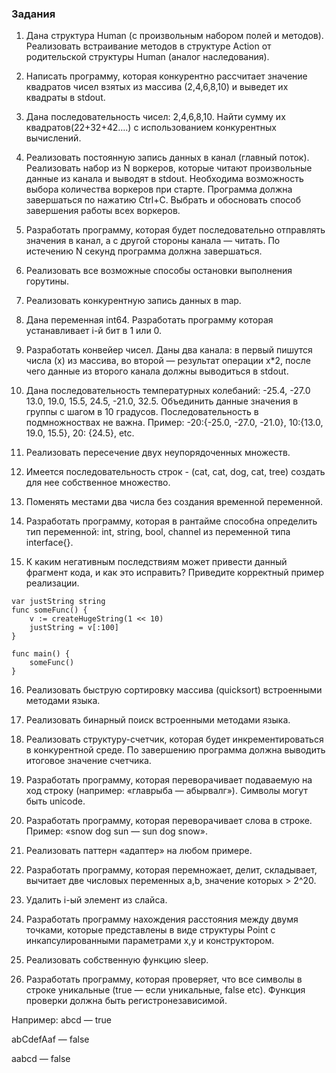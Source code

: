 ### Задания


1) Дана структура Human (с произвольным набором полей и методов). Реализовать встраивание методов в структуре Action от родительской структуры Human (аналог наследования).


2) Написать программу, которая конкурентно рассчитает значение квадратов чисел взятых из массива (2,4,6,8,10) и выведет их квадраты в stdout.


3) Дана последовательность чисел: 2,4,6,8,10. Найти сумму их квадратов(22+32+42….) с использованием конкурентных вычислений.


4) Реализовать постоянную запись данных в канал (главный поток). Реализовать набор из N воркеров, которые читают произвольные данные из канала и выводят в stdout. Необходима возможность выбора количества воркеров при старте.
Программа должна завершаться по нажатию Ctrl+C. Выбрать и обосновать способ завершения работы всех воркеров.



5) Разработать программу, которая будет последовательно отправлять значения в канал, а с другой стороны канала — читать. По истечению N секунд программа должна завершаться.


6) Реализовать все возможные способы остановки выполнения горутины.


7) Реализовать конкурентную запись данных в map.


8) Дана переменная int64. Разработать программу которая устанавливает i-й бит в 1 или 0.


9) Разработать конвейер чисел. Даны два канала: в первый пишутся числа (x) из массива, во второй — результат операции x*2, после чего данные из второго канала должны выводиться в stdout.


10) Дана последовательность температурных колебаний: -25.4, -27.0 13.0, 19.0, 15.5, 24.5, -21.0, 32.5. Объединить данные значения в группы с шагом в 10 градусов. Последовательность в подмножноствах не важна.
Пример: -20:{-25.0, -27.0, -21.0}, 10:{13.0, 19.0, 15.5}, 20: {24.5}, etc. 


11) Реализовать пересечение двух неупорядоченных множеств.


12) Имеется последовательность строк - (cat, cat, dog, cat, tree) создать для нее собственное множество.


13) Поменять местами два числа без создания временной переменной.


14) Разработать программу, которая в рантайме способна определить тип переменной: int, string, bool, channel из переменной типа interface{}.


15) К каким негативным последствиям может привести данный фрагмент кода, и как это исправить? Приведите корректный пример реализации. 
```
var justString string
func someFunc() {
    v := createHugeString(1 << 10)
    justString = v[:100]
}

func main() {
    someFunc()
}
```

16) Реализовать быструю сортировку массива (quicksort) встроенными методами языка.


17) Реализовать бинарный поиск встроенными методами языка.


18) Реализовать структуру-счетчик, которая будет инкрементироваться в конкурентной среде. По завершению программа должна выводить итоговое значение счетчика.


19) Разработать программу, которая переворачивает подаваемую на ход строку (например: «главрыба — абырвалг»). Символы могут быть unicode.


20) Разработать программу, которая переворачивает слова в строке.
Пример: «snow dog sun — sun dog snow».


21) Реализовать паттерн «адаптер» на любом примере.


22) Разработать программу, которая перемножает, делит, складывает, вычитает две числовых переменных a,b, значение которых > 2^20.


23) Удалить i-ый элемент из слайса.


24) Разработать программу нахождения расстояния между двумя точками, которые представлены в виде структуры Point с инкапсулированными параметрами x,y и конструктором.


25) Реализовать собственную функцию sleep.


26) Разработать программу, которая проверяет, что все символы в строке уникальные (true — если уникальные, false etc). Функция проверки должна быть регистронезависимой.

Например:
abcd — true

abCdefAaf — false

aabcd — false

